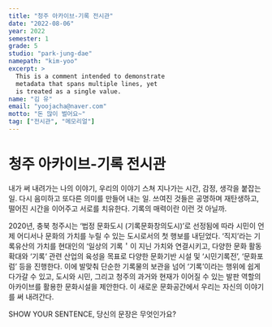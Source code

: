 ```yaml
---
title: "청주 아카이브-기록 전시관"
date: "2022-08-06"
year: 2022
semester: 1
grade: 5
studio: "park-jung-dae"
namepath: "kim-yoo"
excerpt: >
  This is a comment intended to demonstrate
  metadata that spans multiple lines, yet
  is treated as a single value.
name: "김 유"
email: "yoojacha@naver.com"
motto: "돈 많이 벌어요~"
tag: ["전시관", "메모리얼"]
---
```


# 청주 아카이브-기록 전시관

내가 써 내려가는 나의 이야기, 우리의 이야기
스쳐 지나가는 시간, 감정, 생각을 붙잡는 일. 다시 음미하고 또다른 의미를 만들어 내는 일. 쓰여진 것들은 공명하며 재탄생하고, 떨어진 시간을 이어주고 서로를 치유한다. 기록의 매력이란 이런 것 아닐까.

2020년, 충북 청주시는 ‘법정 문화도시 (기록문화창의도시)’로 선정됨에 따라 시민이 언제 어디서나 문화의 가치를 누릴 수 있는 도시로서의 첫 행보를 내딛었다. ‘직지’라는 기록유산의 가치를 현대인의 ‘일상의 기록＇이 지닌 가치와 연결시키고, 다양한 문화 활동 확대와 ‘기록‘ 관련 산업의 육성을 목표로 다양한 문화기반 시설 및 ‘시민기록전’, ‘문화포럼’ 등을 진행한다.
이에 발맞춰 단순한 기록물의 보관을 넘어 ‘기록’이라는 행위에 쉽게 다가갈 수 있고,
도시와 시민, 그리고 청주의 과거와 현재가 이어질 수 있는 발판 역할의 아카이브를 활용한 문화시설을 제안한다.
이 새로운 문화공간에서 우리는 자신의 이야기를 써 내려간다.

SHOW YOUR SENTENCE, 당신의 문장은 무엇인가요?
